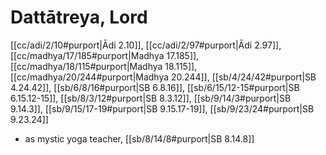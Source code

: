 # Dattātreya, Lord

[[cc/adi/2/10#purport|Ādi 2.10]], [[cc/adi/2/97#purport|Ādi 2.97]], [[cc/madhya/17/185#purport|Madhya 17.185]], [[cc/madhya/18/115#purport|Madhya 18.115]], [[cc/madhya/20/244#purport|Madhya 20.244]], [[sb/4/24/42#purport|SB 4.24.42]], [[sb/6/8/16#purport|SB 6.8.16]], [[sb/6/15/12-15#purport|SB 6.15.12-15]], [[sb/8/3/12#purport|SB 8.3.12]], [[sb/9/14/3#purport|SB 9.14.3]], [[sb/9/15/17-19#purport|SB 9.15.17-19]], [[sb/9/23/24#purport|SB 9.23.24]]

* as mystic yoga teacher, [[sb/8/14/8#purport|SB 8.14.8]]

